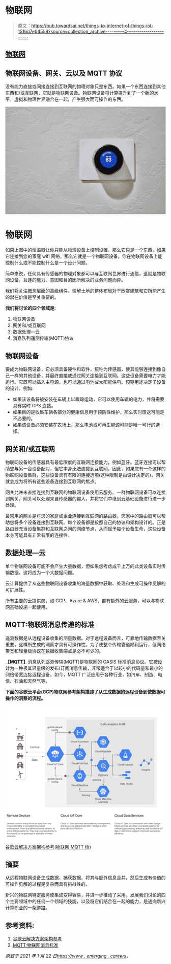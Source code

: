 # 物联网

> 原文：<https://pub.towardsai.net/things-to-internet-of-things-iot-1516d7eb4558?source=collection_archive---------4----------------------->

## [物联网](https://towardsai.net/p/category/iot)

## 物联网设备、网关、云以及 MQTT 协议

没有能力直接或间接连接到互联网的物理对象只是东西。如果一个东西连接到其他东西和/或互联网，它就是物联网设备。物联网设备将计算提升到了一个新的水平，虚拟和物理世界融合在一起，产生强大而可操作的东西。

![](img/90d4ab5cf039e209a056105b52bfdf07.png)

# 物联网

如果上图中的恒温器让你只能从物理设备上控制设置，那么它只是一个东西。如果它连接到您的家庭 wifi 网络，那么它就是一个物联网设备。你在物联网设备上能控制什么或不能控制什么是一个设计问题。

简单来说，任何具有传感器的物理对象都可以与互联网世界进行通信，这就是物联网设备。互连的能力、意图和目的因所解决的业务问题而异。

我们将关注概念层面的高级组件。理解土地的整体布局对于欣赏建筑和它所能产生的潜在价值是至关重要的。

**我们将讨论的四个领域是:**

1.  物联网设备
2.  网关和/或互联网
3.  数据处理—云
4.  消息队列遥测传输(MQTT)协议

## 物联网设备

要成为物联网设备，它必须具备硬件和软件，统称为传感器，使其能够连接到像自己一样的其他设备，并最终直接或通过网关连接到互联网。这些设备需要电力才能运行。它既可以插入主电源，也可以通过电池或太阳能供电。预期用途决定了设备的设计。例如:

*   如果该设备将被安装在车辆上以跟踪运动，它可以使用车辆的电力，并将需要具有实时 GPS 连接。
*   如果目的是收集车辆各部分的健康信息用于预防性维护，那么实时馈送可能是不必要的。
*   如果该设备必须安装在农场上，那么电池或可再生能源可能是唯一可行的选择。

## 网关和/或互联网

物联网设备的传感器具有最低限度的互联网连接能力，例如蓝牙。蓝牙连接可以帮助您与另一台设备配对，但它本身无法连接到互联网。因此，如果您有一个这样的物联网设备集群，这些设备具有有限的连接选项(这种限制是由设计决定的)，网关就会成为将所有这些设备连接到互联网的焦点。

网关允许未直接连接到互联网的物联网设备使用云服务。一群物联网设备可以连接到网关，网关可以处理来自传感器的输入，并将它们中继到云基础设施进行进一步处理。

最常用的网关是将您的家庭或企业连接到互联网的路由器。您家中的路由器可以帮助您将多个设备连接到互联网。每个设备都是按照自己的协议和架构设计的。正是路由器充当设备集群和互联网之间的网络节点，从而赋予每个设备生命，这些设备本身可能具有非常有限的连接性。

## 数据处理—云

单个物联网设备可能不会产生大量数据，但如果您考虑成千上万的此类设备实时传输数据，这将成为一个大数据问题。

云计算提供了从这些物联网设备收集的海量数据中获取、处理和生成可操作见解的可扩展性。

所有主要的云提供商，如 GCP、Azure & AWS，都有额外的云服务，可以与物联网基础设施一起使用。

## MQTT:物联网消息传递的标准

遥测数据是从远程设备收集的测量数据。对于远程设备而言，可靠地传输数据至关重要，这样所生成的洞察才具有可操作性。为了使整个传输管道顺利运行，低网络带宽和轻量级协议在数据收集端点是必不可少的。

[**【MQTT】**](https://mqtt.org/)消息队列遥测传输(MQTT)是物联网的 OASIS 标准消息协议。它被设计为一种极其轻量级的发布/订阅消息传输，非常适合于以较小的代码量和最小的网络带宽连接远程设备。如今，MQTT 广泛应用于各种行业，如汽车、制造、电信、石油和天然气等。

**下面的谷歌云平台(GCP)物联网参考架构描述了从生成数据的远程设备到使数据可操作的洞察的流程。**

![](img/aa6b30165130864344b4619b224c26d4.png)

[谷歌云解决方案架构参考(物联网 MQTT 桥)](https://gcp.solutions/diagram/iot-mqtt)

## 摘要

从远程物联网设备生成数据、捕获数据、将其与额外信息合并，然后生成有价值的可操作见解的过程是复杂而具有挑战性的。

新兴的物联网特定服务使集成变得容易，并进一步推动了采用。发展我们讨论的四个主要领域中的任何一个领域的技能，以及将它们结合在一起的能力，是通向新兴计算职业的一条道路。

## 参考资料:

1.  [谷歌云解决方案架构参考](https://gcp.solutions/)
2.  [MQTT:物联网消息标准](https://mqtt.org/)

*原载于 2021 年 1 月 22 日*[*https://www . emerging . careers*](https://www.emerging.careers/blog/2021/01/22/things-to-internet-of-things)*。*